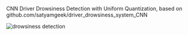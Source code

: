 CNN Driver Drowsiness Detection with Uniform Quantization, based on github.com/satyamgeek/driver_drowsiness_system_CNN



![drowsiness detection](https://youtube.com/shorts/q-TrQo120Z4?feature=share)
